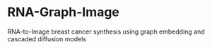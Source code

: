 # RNA-Graph-Image
RNA-to-Image breast cancer synthesis using graph embedding and cascaded diffusion models
